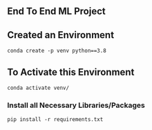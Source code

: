## End To End ML Project

## Created an Environment
```
conda create -p venv python==3.8
```
## To Activate this Environment
```
conda activate venv/
```
### Install all Necessary Libraries/Packages
```
pip install -r requirements.txt
```